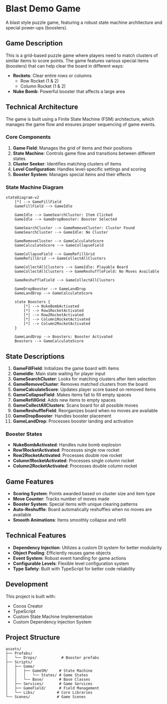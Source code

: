 # Blast Demo Game

A blast style puzzle game, featuring a robust state machine architecture and special power-ups (boosters).

## Game Description

This is a grid-based puzzle game where players need to match clusters of similar items to score points. The game features various special items (boosters) that can help clear the board in different ways:

- **Rockets**: Clear entire rows or columns
  - Row Rocket (1 & 2)
  - Column Rocket (1 & 2)
- **Nuke Bomb**: Powerful booster that affects a large area

## Technical Architecture

The game is built using a Finite State Machine (FSM) architecture, which manages the game flow and ensures proper sequencing of game events.

### Core Components

1. **Game Field**: Manages the grid of items and their positions
2. **State Machine**: Controls game flow and transitions between different states
3. **Cluster Seeker**: Identifies matching clusters of items
4. **Level Configuration**: Handles level-specific settings and scoring
5. **Booster System**: Manages special items and their effects

### State Machine Diagram

```mermaid
stateDiagram-v2
    [*] --> GameFillField
    GameFillField --> GameIdle
    
    GameIdle --> GameSearchCluster: Item Clicked
    GameIdle --> GameDropBooster: Booster Selected
    
    GameSearchCluster --> GameRemoveCluster: Cluster Found
    GameSearchCluster --> GameIdle: No Cluster
    
    GameRemoveCluster --> GameCalculateScore
    GameCalculateScore --> GameCollapseField
    
    GameCollapseField --> GameRefillGrid
    GameRefillGrid --> GameCollectAllClusters
    
    GameCollectAllClusters --> GameIdle: Playable Board
    GameCollectAllClusters --> GameReshuffleField: No Moves Available
    
    GameReshuffleField --> GameCollectAllClusters
    
    GameDropBooster --> GameLandDrop
    GameLandDrop --> GameCalculateScore
    
    state Boosters {
        [*] --> NukeBombActivated
        [*] --> Row1RocketActivated
        [*] --> Row2RocketActivated
        [*] --> Column1RocketActivated
        [*] --> Column2RocketActivated
    }
    
    GameLandDrop --> Boosters: Booster Activated
    Boosters --> GameCalculateScore
```

## State Descriptions

1. **GameFillField**: Initializes the game board with items
2. **GameIdle**: Main state waiting for player input
3. **GameSearchCluster**: Looks for matching clusters after item selection
4. **GameRemoveCluster**: Removes matched clusters from the board
5. **GameCalculateScore**: Updates player score based on removed items
6. **GameCollapseField**: Makes items fall to fill empty spaces
7. **GameRefillGrid**: Adds new items to empty spaces
8. **GameCollectAllClusters**: Scans board for all possible moves
9. **GameReshuffleField**: Reorganizes board when no moves are available
10. **GameDropBooster**: Handles booster placement
11. **GameLandDrop**: Processes booster landing and activation

### Booster States
- **NukeBombActivated**: Handles nuke bomb explosion
- **Row1RocketActivated**: Processes single row rocket
- **Row2RocketActivated**: Processes double row rocket
- **Column1RocketActivated**: Processes single column rocket
- **Column2RocketActivated**: Processes double column rocket

## Game Features

- **Scoring System**: Points awarded based on cluster size and item type
- **Move Counter**: Tracks number of moves made
- **Booster System**: Special items with unique clearing patterns
- **Auto-Reshuffle**: Board automatically reshuffles when no moves are available
- **Smooth Animations**: Items smoothly collapse and refill

## Technical Features

- **Dependency Injection**: Utilizes a custom DI system for better modularity
- **Object Pooling**: Efficiently reuses game objects
- **Event System**: Robust event handling for game actions
- **Configurable Levels**: Flexible level configuration system
- **Type Safety**: Built with TypeScript for better code reliability

## Development

This project is built with:
- Cocos Creator
- TypeScript
- Custom State Machine Implementation
- Custom Dependency Injection System

## Project Structure

```
assets/
├── Prefabs/
│   └── Drops/           # Booster prefabs
├── Scripts/
│   ├── Game/
│   │   ├── GameSM/     # State Machine
│   │   │   └── States/ # Game States
│   │   └── Base/       # Base Classes
│   ├── Services/       # Game Services
│   ├── GameField/      # Field Management
│   └── Libs/          # Core Libraries
└── Scenes/            # Game Scenes
```
